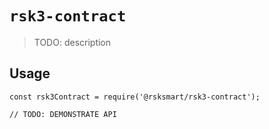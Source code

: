 # `rsk3-contract`

> TODO: description

## Usage

```
const rsk3Contract = require('@rsksmart/rsk3-contract');

// TODO: DEMONSTRATE API
```
